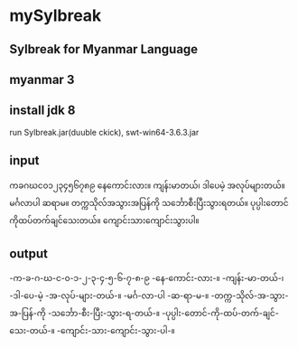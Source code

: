 # mySylbreak
Sylbreak for Myanmar Language
------
myanmar 3
--
install jdk 8
-----
run Sylbreak.jar(duuble ckick),
swt-win64-3.6.3.jar


input
---
ကခဂဃင၀၁၂၃၄၅၆၇၈၉
နေကောင်းလား။
ကျန်းမာတယ်၊ ဒါပေမဲ့ အလုပ်များတယ်။
မင်္ဂလာပါ ဆရာမ။
တက္ကသိုလ်အသွားအပြန်ကို သင်္ဘောစီးပြီးသွားရတယ်။
ပုပ္ပါးတောင်ကိုထပ်တက်ချင်သေးတယ်။
ကျောင်းသားကျောင်းသွားပါ။


output
----
-က-ခ-ဂ-ဃ-င-၀-၁-၂-၃-၄-၅-၆-၇-၈-၉
-နေ-ကောင်း-လား-။
-ကျန်း-မာ-တယ်-၊ -ဒါ-ပေ-မဲ့ -အ-လုပ်-များ-တယ်-။
-မင်္ဂ-လာ-ပါ -ဆ-ရာ-မ-။
-တက္က-သိုလ်-အ-သွား-အ-ပြန်-ကို -သင်္ဘော-စီး-ပြီး-သွား-ရ-တယ်-။
-ပုပ္ပါး-တောင်-ကို-ထပ်-တက်-ချင်-သေး-တယ်-။
-ကျောင်း-သား-ကျောင်း-သွား-ပါ-။
